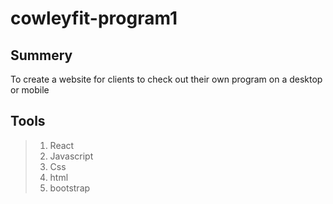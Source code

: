 # cowleyfit-program1

## Summery 
To create a website for clients to check out their own program on a desktop or mobile

## Tools
> 1. React
> 2. Javascript
> 3. Css
> 4. html
> 5. bootstrap